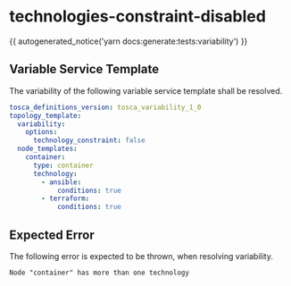 # technologies-constraint-disabled

{{ autogenerated_notice('yarn docs:generate:tests:variability') }}


## Variable Service Template

The variability of the following variable service template shall be resolved.

```yaml linenums="1"
tosca_definitions_version: tosca_variability_1_0
topology_template:
  variability:
    options:
      technology_constraint: false
  node_templates:
    container:
      type: container
      technology:
        - ansible:
            conditions: true
        - terraform:
            conditions: true
```




## Expected Error

The following error is expected to be thrown, when resolving variability.

```text linenums="1"
Node "container" has more than one technology
```
